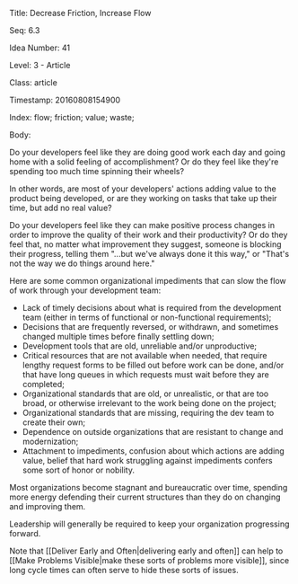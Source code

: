 Title:  Decrease Friction, Increase Flow

Seq:    6.3

Idea Number: 41

Level:  3 - Article

Class:  article

Timestamp: 20160808154900

Index:  flow; friction; value; waste; 

Body:

Do your developers feel like they are doing good work each day and going home with a solid feeling of accomplishment? Or do they feel like they're spending too much time spinning their wheels?

In other words, are most of your developers' actions adding value to the product being developed, or are they working on tasks that take up their time, but add no real value?

Do your developers feel like they can make positive process changes in order to improve the quality of their work and their productivity? Or do they feel that, no matter what improvement they suggest, someone is blocking their progress, telling them "...but we've always done it this way," or "That's not the way we do things around here."

Here are some common organizational impediments that can slow the flow of work through your development team:

* Lack of timely decisions about what is required from the development team (either in terms of functional or non-functional requirements);
* Decisions that are frequently reversed, or withdrawn, and sometimes changed multiple times before finally settling down;
* Development tools that are old, unreliable and/or unproductive;
* Critical resources that are not available when needed, that require lengthy request forms to be filled out before work can be done, and/or that have long queues in which requests must wait before they are completed;
* Organizational standards that are old, or unrealistic, or that are too broad, or otherwise irrelevant to the work being done on the project;
* Organizational standards that are missing, requiring the dev team to create their own;
* Dependence on outside organizations that are resistant to change and modernization;
* Attachment to impediments, confusion about which actions are adding value, belief that hard work struggling against impediments confers some sort of honor or nobility.

Most organizations become stagnant and bureaucratic over time, spending more energy defending their current structures than they do on changing and improving them.

Leadership will generally be required to keep your organization progressing forward.

Note that [[Deliver Early and Often|delivering early and often]] can help to [[Make Problems Visible|make these sorts of problems more visible]], since long cycle times can often serve to hide these sorts of issues.



[deliver]: deliver-early-and-often.html
[problems]: make-problems-visible.html
